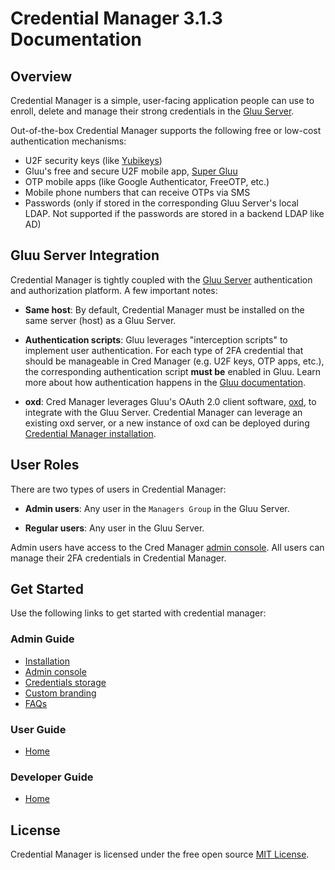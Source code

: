 # Credential Manager 3.1.3 Documentation

## Overview

Credential Manager is a simple, user-facing application people can use to enroll, delete and manage their strong credentials in the [Gluu Server](https://gluu.org).

Out-of-the-box Credential Manager supports the following free or low-cost authentication mechanisms:    

- U2F security keys (like [Yubikeys](https://www.yubico.com/products/yubikey-hardware/))    
- Gluu's free and secure U2F mobile app, [Super Gluu](https://super.gluu.org)   
- OTP mobile apps (like Google Authenticator, FreeOTP, etc.)    
- Mobile phone numbers that can receive OTPs via SMS  
- Passwords (only if stored in the corresponding Gluu Server's local LDAP. Not supported if the passwords are stored in a backend LDAP like AD)      
  
## Gluu Server Integration
Credential Manager is tightly coupled with the [Gluu Server](https://gluu.org/docs/ce) authentication and authorization platform. A few important notes:

- **Same host**: By default, Credential Manager must be installed on the same server (host) as a Gluu Server. 

- **Authentication scripts**: Gluu leverages "interception scripts" to implement user authentication. For each type of 2FA credential that should be manageable in Cred Manager (e.g. U2F keys, OTP apps, etc.), the corresponding authentication script **must be** enabled in Gluu. Learn more about how authentication happens in the [Gluu documentation](https://gluu.org/docs/ce/authn-guide/intro/).  

- **oxd**: Cred Manager leverages Gluu's OAuth 2.0 client software, [oxd](https://oxd.gluu.org), to integrate with the Gluu Server. Credential Manager can leverage an existing oxd server, or a new instance of oxd can be deployed during [Credential Manager installation](./administration/installation.md). 

## User Roles

There are two types of users in Credential Manager:

- **Admin users**: Any user in the `Managers Group` in the Gluu Server. 

- **Regular users**: Any user in the Gluu Server. 

Admin users have access to the Cred Manager [admin console](./administration/admin-console.md). All users can manage their 2FA credentials in Credential Manager. 

## Get Started

Use the following links to get started with credential manager:  

### Admin Guide

  - [Installation](./administration/installation.md)
  - [Admin console](./administration/admin-console.md)
  - [Credentials storage](./administration/credentials-stored.md)        
  - [Custom branding](./administration/custom-branding.md)        
  - [FAQs](./administration/faq.md)            

### User Guide

- [Home](./user-guide.md)

### Developer Guide

- [Home](./developer-guide.md)


## License
Credential Manager is licensed under the free open source [MIT License](https://github.com/GluuFederation/cred-manager/blob/master/LICENSE). 

